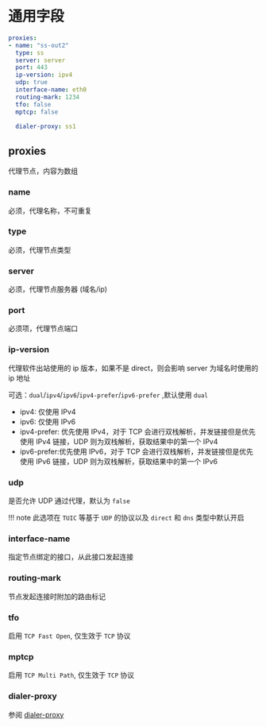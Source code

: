 # 通用字段

```{.yaml linenums="1"}
proxies:
- name: "ss-out2"
  type: ss
  server: server
  port: 443
  ip-version: ipv4
  udp: true
  interface-name: eth0
  routing-mark: 1234
  tfo: false
  mptcp: false

  dialer-proxy: ss1
```

## proxies

代理节点，内容为数组

### name

必须，代理名称，不可重复

### type

必须，代理节点类型

### server

必须，代理节点服务器 (域名/ip)

### port

必须项，代理节点端口

### ip-version

代理软件出站使用的 ip 版本，如果不是 direct，则会影响 server 为域名时使用的 ip 地址

可选：`dual`/`ipv4`/`ipv6`/`ipv4-prefer`/`ipv6-prefer` ,默认使用 `dual`

* ipv4: 仅使用 IPv4
* ipv6: 仅使用 IPv6
* ipv4-prefer: 优先使用 IPv4，对于 TCP 会进行双栈解析，并发链接但是优先使用 IPv4 链接，UDP 则为双栈解析，获取结果中的第一个 IPv4
* ipv6-prefer:优先使用 IPv6，对于 TCP 会进行双栈解析，并发链接但是优先使用 IPv6 链接，UDP 则为双栈解析，获取结果中的第一个 IPv6

### udp

是否允许 UDP 通过代理，默认为 `false`

!!! note
    此选项在 `TUIC` 等基于 `UDP` 的协议以及 `direct` 和 `dns` 类型中默认开启

### interface-name

指定节点绑定的接口，从此接口发起连接

### routing-mark

节点发起连接时附加的路由标记

### tfo

启用 `TCP Fast Open`, 仅生效于 `TCP` 协议

### mptcp

启用 `TCP Multi Path`, 仅生效于 `TCP` 协议

### dialer-proxy

参阅 [dialer-proxy](./dialer-proxy.md)
